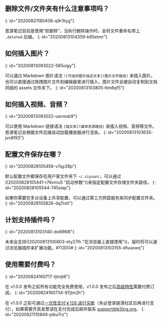 ## 删除文件/文件夹有什么注意事项吗？
{: id="20200821180408-q9r3tyg"}

思源笔记目前是使用“软删除”，当执行删除操作时，会将文件重命名带上 `.deleted` 后缀。
{: id="20200813104359-k85etmr"}

## 如何插入图片？
{: id="20200813093022-585oigy"}

可以通过 Markdown 图片语法 `![可选的图片描述文本](图片文件路径)` 来插入图片。也可以直接通过拖拽图片文件到编辑器里进行插入，图片文件会被自动复制到文档同级的 assets 文件夹下。
{: id="20200813103805-ttm8qf5"}

## 如何插入视频、音频？
{: id="20200813093022-uarmob9"}

可以使用 Markdown 链接语法 `[锚文本](媒体资源路径)` 来插入视频、音频等文件。思源笔记会根据文件后缀自动加载播放器进行渲染。
{: id="20200813103635-jvx8f93"}

## 配置文件保存在哪？
{: id="20200828105459-v7qy28p"}

默认配置文件都保存在用户家文件夹下 `~/.siyuan/`，可以通过((20200828105441-r76vmu5 "启动参数"))来指定配置文件存储文件夹路径。
{: id="20200828105544-745siap"}

如果你需要在多台设备上共享配置，可以通过第三方网盘服务来同步配置文件夹。
{: id="20200828105826-dq7rslt"}

## 计划支持插件吗？
{: id="20200813103140-do696l6"}

未来会支持((20200813100803-ety27lh "在浏览器上直接使用"))，届时将可以通过浏览器插件来扩展功能。#TODO#
{: id="20200813103155-dfuuxwq"}

## 使用需要付费吗？
{: id="20200824160717-tjimjt6"}

在 v1.0.0 发布之前所有功能完全免费使用，v1.0.0 发布之后[高级特性](https://github.com/siyuan-note/siyuan/projects/1)需要付费订阅。
{: id="20200824160734-97jtm2h"}

在 v1.0.0 之前可通过[一次性支付￥128 进行买断](https://ld246.com/sponsor?price=128&product=siyuan)（务必登录链滴社区后再进行支付），如果需要开具发票请在支付完成后邮件联系 support@b3log.org。
{: id="20200921110849-piku7rz"}
